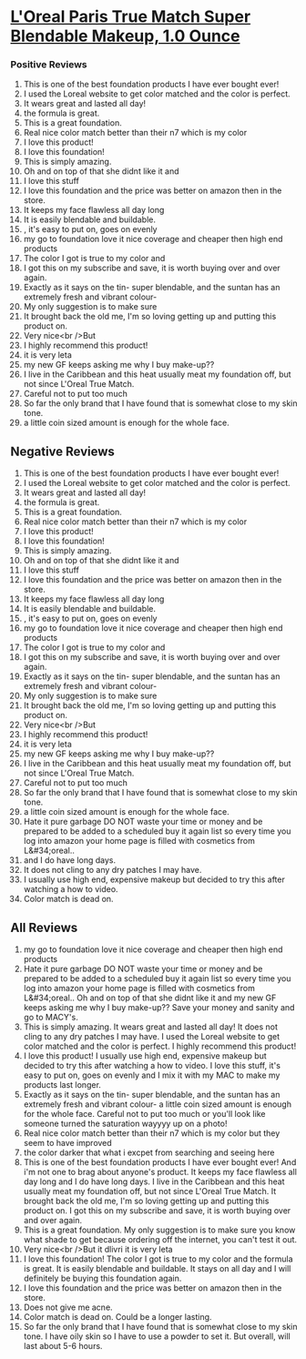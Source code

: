 # [L&#x27;Oreal Paris True Match Super Blendable Makeup, 1.0 Ounce](https://products.checkmycream.com/products/L&#x27;Oreal-Paris-True-Match-Super-Blendable-Makeup-1.0-Ounce.html)

### Positive Reviews

<ol>
      <li>This is one of the best foundation products I have ever bought ever!</li>
      <li>I used the Loreal website to get color matched and the color is perfect.</li>
      <li>It wears great and lasted all day!</li>
      <li>the formula is great.  </li>
      <li>This is a great foundation.</li>
      <li>Real nice color match better than their n7 which is my color</li>
      <li>I love this product!  </li>
      <li>I love this foundation!  </li>
      <li>This is simply amazing.</li>
      <li>Oh and on top of that she didnt like it and</li>
      <li>I love this stuff</li>
      <li>I love this foundation and the price was better on amazon then in the store.</li>
      <li>It keeps my face flawless all day long</li>
      <li>It is easily blendable and buildable.  </li>
      <li>, it&#x27;s easy to put on, goes on evenly</li>
      <li>my go to foundation love it nice coverage and cheaper then high end products</li>
      <li>The color I got is true to my color and</li>
      <li>I got this on my subscribe and save, it is worth buying over and over again.</li>
      <li>Exactly as it says on the tin- super blendable, and the suntan has an extremely fresh and vibrant colour-</li>
      <li>My only suggestion is to make sure</li>
      <li>It brought back the old me, I&#x27;m so loving getting up and putting this product on.</li>
      <li>Very nice&lt;br /&gt;But</li>
      <li>I highly recommend this product!</li>
      <li>it is very leta</li>
      <li>my new GF keeps asking me why I buy make-up??  </li>
      <li>I live in the Caribbean and this heat usually meat my foundation off, but not since L&#x27;Oreal True Match.</li>
      <li>Careful not to put too much</li>
      <li>So far the only brand that I have found that is somewhat close to my skin tone.</li>
      <li>a little coin sized amount is enough for the whole face.</li>
</ol>


<h2>Negative Reviews</h2>
<ol>
<li> This is one of the best foundation products I have ever bought ever!</li>
<li> I used the Loreal website to get color matched and the color is perfect.</li>
<li> It wears great and lasted all day!</li>
<li> the formula is great.  </li>
<li> This is a great foundation.</li>
<li> Real nice color match better than their n7 which is my color</li>
<li> I love this product!  </li>
<li> I love this foundation!  </li>
<li> This is simply amazing.</li>
<li> Oh and on top of that she didnt like it and</li>
<li> I love this stuff</li>
<li> I love this foundation and the price was better on amazon then in the store.</li>
<li> It keeps my face flawless all day long</li>
<li> It is easily blendable and buildable.  </li>
<li> , it&#x27;s easy to put on, goes on evenly</li>
<li> my go to foundation love it nice coverage and cheaper then high end products</li>
<li> The color I got is true to my color and</li>
<li> I got this on my subscribe and save, it is worth buying over and over again.</li>
<li> Exactly as it says on the tin- super blendable, and the suntan has an extremely fresh and vibrant colour-</li>
<li> My only suggestion is to make sure</li>
<li> It brought back the old me, I&#x27;m so loving getting up and putting this product on.</li>
<li> Very nice&lt;br /&gt;But</li>
<li> I highly recommend this product!</li>
<li> it is very leta</li>
<li> my new GF keeps asking me why I buy make-up??  </li>
<li> I live in the Caribbean and this heat usually meat my foundation off, but not since L&#x27;Oreal True Match.</li>
<li> Careful not to put too much</li>
<li> So far the only brand that I have found that is somewhat close to my skin tone.</li>
<li> a little coin sized amount is enough for the whole face.</li>
<li> Hate it pure garbage DO NOT waste your time or money and be prepared to be added to a scheduled buy it again list so every time you log into amazon your home page is filled with cosmetics from L&amp;#34;oreal..  </li>
<li> and I do have long days.</li>
<li> It does not cling to any dry patches I may have.</li>
<li> I usually use high end, expensive makeup but decided to try this after watching a how to video.  </li>
<li> Color match is dead on.</li>
</ol>

<h2>All Reviews</h2>

<ol>
    <li> my go to foundation love it nice coverage and cheaper then high end products</li>
    <li> Hate it pure garbage DO NOT waste your time or money and be prepared to be added to a scheduled buy it again list so every time you log into amazon your home page is filled with cosmetics from L&amp;#34;oreal..  Oh and on top of that she didnt like it and my new GF keeps asking me why I buy make-up??  Save your money and sanity and go to MACY&#x27;s.</li>
    <li> This is simply amazing. It wears great and lasted all day! It does not cling to any dry patches I may have. I used the Loreal website to get color matched and the color is perfect. I highly recommend this product!</li>
    <li> I love this product!  I usually use high end, expensive makeup but decided to try this after watching a how to video.  I love this stuff, it&#x27;s easy to put on, goes on evenly and I mix it with my MAC to make my products last longer.</li>
    <li> Exactly as it says on the tin- super blendable, and the suntan has an extremely fresh and vibrant colour- a little coin sized amount is enough for the whole face. Careful not to put too much or you&#x27;ll look like someone turned the saturation wayyyy up on a photo!</li>
    <li> Real nice color match better than their n7 which is my color but they seem to have improved</li>
    <li> the color darker that what i excpet from searching and seeing here</li>
    <li> This is one of the best foundation products I have ever bought ever! And i&#x27;m not one to brag about anyone&#x27;s product. It keeps my face flawless all day long and I do have long days. I live in the Caribbean and this heat usually meat my foundation off, but not since L&#x27;Oreal True Match. It brought back the old me, I&#x27;m so loving getting up and putting this product on. I got this on my subscribe and save, it is worth buying over and over again.</li>
    <li> This is a great foundation. My only suggestion is to make sure you know what shade to get because ordering off the internet, you can&#x27;t test it out.</li>
    <li> Very nice&lt;br /&gt;But it dlivri it is very leta</li>
    <li> I love this foundation!  The color I got is true to my color and the formula is great.  It is easily blendable and buildable.  It stays on all day and I will definitely be buying this foundation again.</li>
    <li> I love this foundation and the price was better on amazon then in the store.</li>
    <li> Does not give me acne.</li>
    <li> Color match is dead on. Could be a longer lasting.</li>
    <li> So far the only brand that I have found that is somewhat close to my skin tone. I have oily skin so I have to use a powder to set it. But overall, will last about 5-6 hours.</li>
</ol>




